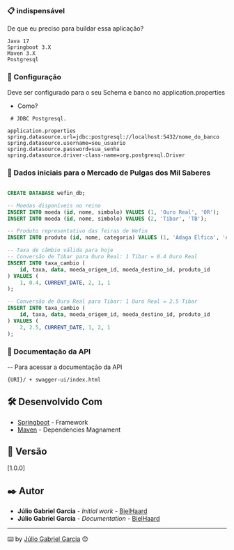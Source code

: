 ### 📋 indispensável

De que eu preciso para buildar essa aplicação?

```
Java 17
Springboot 3.X
Maven 3.X
Postgresql

```

### 🔧 Configuração

Deve ser configurado para o seu Schema e banco no application.properties
 - Como?

```
 # JDBC Postgresql.

application.properties
spring.datasource.url=jdbc:postgresql://localhost:5432/nome_do_banco
spring.datasource.username=seu_usuario
spring.datasource.password=sua_senha
spring.datasource.driver-class-name=org.postgresql.Driver
```

### 🧙 Dados iniciais para o Mercado de Pulgas dos Mil Saberes

```sql

CREATE DATABASE wefin_db;

-- Moedas disponíveis no reino
INSERT INTO moeda (id, nome, simbolo) VALUES (1, 'Ouro Real', 'OR');
INSERT INTO moeda (id, nome, simbolo) VALUES (2, 'Tibar', 'TB');

-- Produto representativo das feiras de Wefin
INSERT INTO produto (id, nome, categoria) VALUES (1, 'Adaga Élfica', 'Armas Raras');

-- Taxa de câmbio válida para hoje
-- Conversão de Tibar para Ouro Real: 1 Tibar = 0.4 Ouro Real
INSERT INTO taxa_cambio (
    id, taxa, data, moeda_origem_id, moeda_destino_id, produto_id
) VALUES (
    1, 0.4, CURRENT_DATE, 2, 1, 1
);

-- Conversão de Ouro Real para Tibar: 1 Ouro Real = 2.5 Tibar
INSERT INTO taxa_cambio (
    id, taxa, data, moeda_origem_id, moeda_destino_id, produto_id
) VALUES (
    2, 2.5, CURRENT_DATE, 1, 2, 1
);
```

### 📄 Documentação da API

-- Para acessar a documentação da API
```
{URI}/ + swagger-ui/index.html
```

## 🛠️ Desenvolvido Com


* [Springboot](https://docs.spring.io/spring-framework/reference/index.html) - Framework
* [Maven](https://maven.apache.org/) - Dependencies Magnament


## 📌 Versão

[1.0.0]

## ✒️ Autor

* **Júlio Gabriel Garcia** - *Initial work* - [BielHaard]([https://github.com/BielHaard/)
* **Júlio Gabriel Garcia** - *Documentation* - [BielHaard](https://github.com/BielHaard/)


---
⌨️ by [Júlio Gabriel Garcia](https://github.com/BielHaard/) 😊
